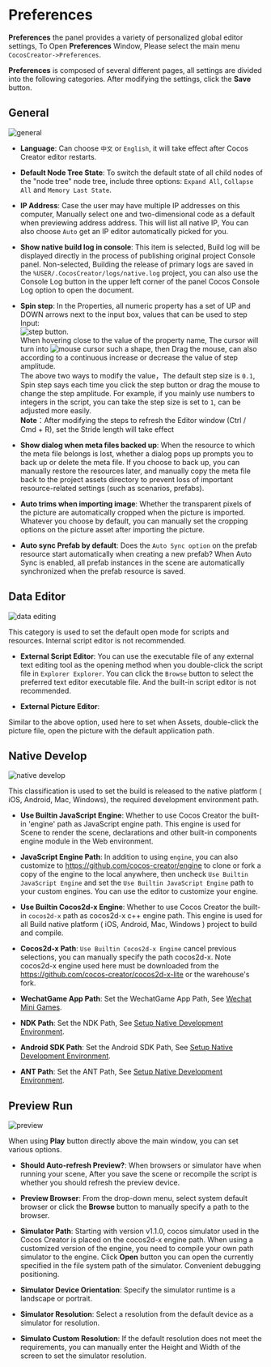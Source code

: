 # Preferences

**Preferences** the panel provides a variety of personalized global editor settings,
To Open **Preferences** Window, Please select the main menu `CocosCreator->Preferences`.

**Preferences** is composed of several different pages, all settings are divided into the following categories.
After modifying the settings, click the **Save** button.

## General

![general](preferences/general.png)

* **Language**: Can choose `中文` or `English`, it will take effect after Cocos Creator editor restarts.

* **Default Node Tree State**: To switch the default state of all child nodes of the "node tree" node tree, include three options: `Expand All`, `Collapse All` and `Memory Last State`.

* **IP Address**: Case the user may have multiple IP addresses on this computer,
Manually select one and two-dimensional code as a default when previewing address address.
This will list all native IP, You can also choose `Auto` get an IP editor automatically picked for you.

* **Show native build log in console**: This item is selected, Build log will be displayed directly in the process of publishing original project Console panel.
Non-selected, Building the release of primary logs are saved in the `%USER/.CocosCreator/logs/native.log` project, you can also use the Console Log button in the upper left corner of the panel Cocos Console Log option to open the document.

* **Spin step**: In the Properties, all numeric property has a set of UP and DOWN arrows next to the input box, values that can be used to step Input:<br>
![step button](preferences/step-button.png).<br>
When hovering close to the value of the property name, The cursor will turn into ![mouse cursor](preferences/mouse-cursor.jpg) such a shape, then Drag the mouse, can also according to a continuous increase or decrease the value of step amplitude.<br>
The above two ways to modify the value，The default step size is `0.1`, Spin step says each time you click the step button or drag the mouse to change the step amplitude. For example, if you mainly use numbers to integers in the script, you can take the step size is set to `1`, can be adjusted more easily.<br>
**Note**：After modifying the steps to refresh the Editor window (Ctrl / Cmd + R), set the Stride length will take effect

* **Show dialog when meta files backed up**: When the resource to which the meta file belongs is lost, whether a dialog pops up prompts you to back up or delete the meta file. If you choose to back up, you can manually restore the resources later, and manually copy the meta file back to the project assets directory to prevent loss of important resource-related settings (such as scenarios, prefabs).

* **Auto trims when importing image**: Whether the transparent pixels of the picture are automatically cropped when the picture is imported. Whatever you choose by default, you can manually set the cropping options on the picture asset after importing the picture.

* **Auto sync Prefab by default**: Does the `Auto Sync option` on the prefab resource start automatically when creating a new prefab? When Auto Sync is enabled, all prefab instances in the scene are automatically synchronized when the prefab resource is saved.

## Data Editor

![data editing](preferences/data-editing.png)

This category is used to set the default open mode for scripts and resources. Internal script editor is not recommended.

* **<a name="script-editor"></a>External Script Editor**: You can use the executable file of any external text editing tool as the opening method when you double-click the script file in `Explorer Explorer`. You can click the `Browse` button to select the preferred text editor executable file. And the built-in script editor is not recommended.

* **External Picture Editor**: 

Similar to the above option, used here to set when Assets,
double-click the picture file, open the picture with the default application path.

## Native Develop

![native develop](preferences/native-develop.jpg)

This classification is used to set the build is released to the native platform ( iOS, Android, Mac, Windows), the required development environment path.

* **Use Builtin JavaScript Engine**: Whether to use Cocos Creator the built-in 'engine' path as JavaScript engine path. This engine is used for Scene to render the scene,
declarations and other built-in components engine module in the Web environment.

* **JavaScript Engine Path**: In addition to using `engine`, you can also customize to https://github.com/cocos-creator/engine to clone or fork a copy of the engine to the local anywhere, then uncheck `Use Builtin JavaScript Engine` and set the `Use Builtin JavaScript Engine` path to your custom engines. You can use the editor to customize your engine.

* **Use Builtin Cocos2d-x Engine**: Whether to use Cocos Creator the built-in `cocos2d-x` path as cocos2d-x c++ engine path. This engine is used for all Build native platform ( iOS, Android, Mac, Windows ) project to build and compile.

* **Cocos2d-x Path**: `Use Builtin Cocos2d-x Engine` cancel previous selections, you can manually specify the path cocos2d-x. Note cocos2d-x engine used here must be downloaded from the https://github.com/cocos-creator/cocos2d-x-lite or the warehouse's fork.

* **WechatGame App Path**: Set the WechatGame App Path, See [Wechat Mini Games](../../../publish/publish-wechatgame.md#%E4%BD%BF%E7%94%A8-cocos-creator-%E5%8F%91%E5%B8%83%E5%BE%AE%E4%BF%A1%E5%B0%8F%E6%B8%B8%E6%88%8F).

* **NDK Path**: Set the NDK Path, See [Setup Native Development Environment](../../../publish/setup-native-development.md).

* **Android SDK Path**: Set the Android SDK Path, See [Setup Native Development Environment](../../../publish/setup-native-development.md).

* **ANT Path**: Set the ANT Path, See [Setup Native Development Environment](../../../publish/setup-native-development.md).

## Preview Run

![preview](preferences/preview.png)

When using **Play** button directly above the main window, you can set various options.

* **Should Auto-refresh Preview?**: When browsers or simulator have when running your scene,
After you save the scene or recompile the script is whether you should refresh the preview device.

* **Preview Browser**: From the drop-down menu, select system default browser or click the **Browse** button to manually specify a path to the browser.

* **Simulator Path**: Starting with version v1.1.0, cocos simulator used in the Cocos Creator is placed on the cocos2d-x engine path. When using a customized version of the engine, you need to compile your own path simulator to the engine. Click **Open** button you can open the currently specified in the file system path of the simulator. Convenient debugging positioning.

* **Simulator Device Orientation**: Specify the simulator runtime is a landscape or portrait.

* **Simulator Resolution**: Select a resolution from the default device as a simulator for resolution.

* **Simulato Custom Resolution**: If the default resolution does not meet the requirements,
you can manually enter the Height and Width of the screen to set the simulator resolution.
